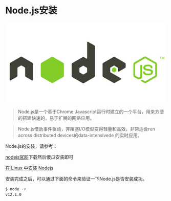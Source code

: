 # Node.js安装

![Node.js](../imgs/node.js.png)

> Node.js是一个基于Chrome Javascript运行时建立的一个平台，用来方便的搭建快速的，易于扩展的网络应用。

> Node.js借助事件驱动，非阻塞I/O模型变得轻量和高效，非常适合run across distributed devices的data-intensivede 的实时应用。

Node.js的安装，请参考：

[nodejs官网](https://nodejs.org/en/download/)下载然后傻瓜安装即可

[在 Linux 中安装 Nodejs](https://einverne.github.io/post/2017/10/linux-install-nodejs.html)

安装完成之后，可以通过下面的命令来验证一下Node.js是否安装成功。

```zsh
$ node -v
v12.1.0
```
